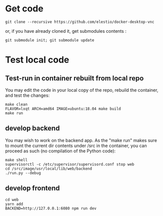 # Get code

```
git clone --recursive https://github.com/elestio/docker-desktop-vnc
```

or, if you have already cloned it, get submodules contents :
```
git submodule init; git submodule update
```

# Test local code

## Test-run in container rebuilt from local repo

You may edit the code in your local copy of the repo, rebuild the
container, and test the changes:

```
make clean
FLAVOR=lxqt ARCH=amd64 IMAGE=ubuntu:18.04 make build
make run
```

## develop backend

You may wish to work on the backend app. As the "make run" makes sure
to mount the current dir contents under /src in the container, you can
proceed as such (no compilation of the Python code):
```
make shell
supervisorctl -c /etc/supervisor/supervisord.conf stop web
cd /src/image/usr/local/lib/web/backend
./run.py --debug
```

## develop frontend

```
cd web
yarn add
BACKEND=http://127.0.0.1:6080 npm run dev
```
